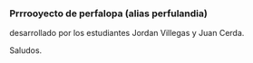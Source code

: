 ### Prrrooyecto de perfalopa (alias perfulandia)

desarrollado por los estudiantes Jordan Villegas y Juan Cerda.

Saludos.
